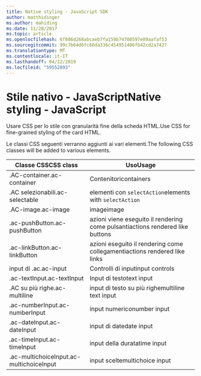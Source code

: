 ```yaml
---
title: Native styling - JavaScript SDK
author: matthidinger
ms.author: mahiding
ms.date: 11/28/2017
ms.topic: article
ms.openlocfilehash: 6f086d268abcaeb7fa159b74708597e89aafaf53
ms.sourcegitcommit: 99c7b64d6fc66da336c454951406fb42cd2a7427
ms.translationtype: MT
ms.contentlocale: it-IT
ms.lasthandoff: 04/12/2019
ms.locfileid: "59552893"
---
```

# <a name="native-styling---javascript"></a><span data-ttu-id="51230-102">Stile nativo - JavaScript</span><span class="sxs-lookup"><span data-stu-id="51230-102">Native styling - JavaScript</span></span>

<span data-ttu-id="51230-103">Usare CSS per lo stile con granularità fine della scheda HTML.</span><span class="sxs-lookup"><span data-stu-id="51230-103">Use CSS for fine-grained styling of the card HTML.</span></span>

<span data-ttu-id="51230-104">Le classi CSS seguenti verranno aggiunti ai vari elementi.</span><span class="sxs-lookup"><span data-stu-id="51230-104">The following CSS classes will be added to various elements.</span></span>

| <span data-ttu-id="51230-105">Classe CSS</span><span class="sxs-lookup"><span data-stu-id="51230-105">CSS class</span></span> | <span data-ttu-id="51230-106">Uso</span><span class="sxs-lookup"><span data-stu-id="51230-106">Usage</span></span> |
|---|---|
| <span data-ttu-id="51230-107">.AC-container</span><span class="sxs-lookup"><span data-stu-id="51230-107">.ac-container</span></span> | <span data-ttu-id="51230-108">Contenitori</span><span class="sxs-lookup"><span data-stu-id="51230-108">containers</span></span> |
| <span data-ttu-id="51230-109">.AC selezionabili</span><span class="sxs-lookup"><span data-stu-id="51230-109">.ac-selectable</span></span>  | <span data-ttu-id="51230-110">elementi con `selectAction`</span><span class="sxs-lookup"><span data-stu-id="51230-110">elements with `selectAction`</span></span> |
| <span data-ttu-id="51230-111">.AC-image</span><span class="sxs-lookup"><span data-stu-id="51230-111">.ac-image</span></span> | <span data-ttu-id="51230-112">image</span><span class="sxs-lookup"><span data-stu-id="51230-112">image</span></span> |
| <span data-ttu-id="51230-113">.ac-pushButton</span><span class="sxs-lookup"><span data-stu-id="51230-113">.ac-pushButton</span></span> | <span data-ttu-id="51230-114">azioni viene eseguito il rendering come pulsanti</span><span class="sxs-lookup"><span data-stu-id="51230-114">actions rendered like buttons</span></span> |
| <span data-ttu-id="51230-115">.ac-linkButton</span><span class="sxs-lookup"><span data-stu-id="51230-115">.ac-linkButton</span></span>  | <span data-ttu-id="51230-116">azioni eseguito il rendering come collegamenti</span><span class="sxs-lookup"><span data-stu-id="51230-116">actions rendered like links</span></span> |
| <span data-ttu-id="51230-117">input di .ac</span><span class="sxs-lookup"><span data-stu-id="51230-117">.ac-input</span></span> | <span data-ttu-id="51230-118">Controlli di input</span><span class="sxs-lookup"><span data-stu-id="51230-118">input controls</span></span>|
| <span data-ttu-id="51230-119">.ac-textInput</span><span class="sxs-lookup"><span data-stu-id="51230-119">.ac-textInput</span></span>| <span data-ttu-id="51230-120">Input di testo</span><span class="sxs-lookup"><span data-stu-id="51230-120">text input</span></span> |
| <span data-ttu-id="51230-121">.AC su più righe</span><span class="sxs-lookup"><span data-stu-id="51230-121">.ac-multiline</span></span> | <span data-ttu-id="51230-122">input di testo su più righe</span><span class="sxs-lookup"><span data-stu-id="51230-122">multiline text input</span></span> |
| <span data-ttu-id="51230-123">.ac-numberInput</span><span class="sxs-lookup"><span data-stu-id="51230-123">.ac-numberInput</span></span> | <span data-ttu-id="51230-124">input numerico</span><span class="sxs-lookup"><span data-stu-id="51230-124">number input</span></span>|
| <span data-ttu-id="51230-125">.ac-dateInput</span><span class="sxs-lookup"><span data-stu-id="51230-125">.ac-dateInput</span></span> | <span data-ttu-id="51230-126">input di date</span><span class="sxs-lookup"><span data-stu-id="51230-126">date input</span></span>|
| <span data-ttu-id="51230-127">.ac-timeInput</span><span class="sxs-lookup"><span data-stu-id="51230-127">.ac-timeInput</span></span> | <span data-ttu-id="51230-128">input della durata</span><span class="sxs-lookup"><span data-stu-id="51230-128">time input</span></span> |
| <span data-ttu-id="51230-129">.ac-multichoiceInput</span><span class="sxs-lookup"><span data-stu-id="51230-129">.ac-multichoiceInput</span></span> | <span data-ttu-id="51230-130">input scelte</span><span class="sxs-lookup"><span data-stu-id="51230-130">multichoice input</span></span>|